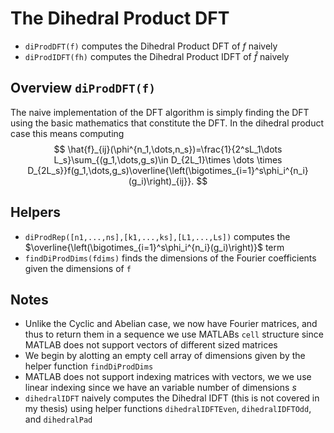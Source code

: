 # The Dihedral Product DFT
* $\texttt{diProdDFT(f)}$ computes the Dihedral Product DFT of $f$ naively
* $\texttt{diProdIDFT(fh)}$ computes the Dihedral Product IDFT of $\hat{f}$ naively

## Overview $\texttt{diProdDFT(f)}$
The naive implementation of the DFT algorithm is simply finding the DFT using the basic mathematics that constitute the DFT. In the dihedral product case this means computing 
$$ 
    \hat{f}_{ij}(\phi^{n_1,\dots,n_s})=\frac{1}{2^sL_1\dots L_s}\sum_{(g_1,\dots,g_s)\in D_{2L_1}\times \dots \times D_{2L_s}}f(g_1,\dots,g_s)\overline{\left(\bigotimes_{i=1}^s\phi_i^{n_i}(g_i)\right)_{ij}}.
$$
## Helpers
* $\texttt{diProdRep([n1,...,ns],[k1,...,ks],[L1,...,Ls])}$ computes the $\overline{\left(\bigotimes_{i=1}^s\phi_i^{n_i}(g_i)\right)}$ term
* $\texttt{findDiProdDims(fdims)}$ finds the dimensions of the Fourier coefficients given the dimensions of $\texttt{f}$
## Notes
* Unlike the Cyclic and Abelian case, we now have Fourier matrices, and thus to return them in a sequence we use MATLABs $\texttt{cell}$ structure since MATLAB does not support vectors of different sized matrices
* We begin by alotting an empty cell array of dimensions given by the helper function $\texttt{findDiProdDims}$ 
* MATLAB does not support indexing matrices with vectors, we we use linear indexing since we have an variable number of dimensions $s$ 
* $\texttt{dihedralIDFT}$ naively computes the Dihedral IDFT (this is not covered in my thesis) using helper functions $\texttt{dihedralIDFTEven}$, $\texttt{dihedralIDFTOdd}$, and $\texttt{dihedralPad}$    
